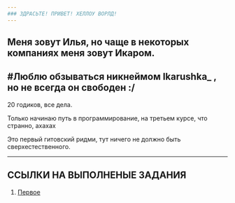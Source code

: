 ```yaml
---
### ЗДРАСЬТЕ! ПРИВЕТ! ХЕЛЛОУ ВОРЛД!
---
```

## Меня зовут Илья, но чаще в некоторых компаниях меня зовут Икаром. 
#Люблю обзываться никнеймом Ikarushka_ , но не всегда он свободен :/
---
20 годиков, все дела.

Только начинаю путь в программирование, на третьем курсе, что странно, ахахах

Это первый гитовский ридми, тут ничего не должно быть сверхестественного.

---

## ССЫЛКИ НА ВЫПОЛНЕНЫЕ ЗАДАНИЯ

1. [Первое](https://github.com/IkarBogushevich/It_Academy/blob/main/work1.py)
